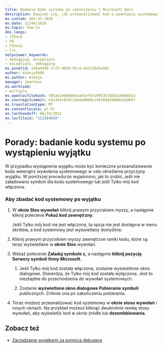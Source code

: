 ```yaml
---
title: Badanie kodu systemu po zakończeniu | Microsoft Docs
description: Dowiedz się, jak przeanalizować kod w wywołaniu systemowym, aby znaleźć przyczynę wyjątku. Procedura ma zastosowanie nawet wtedy, gdy symbole dla kodu systemowego nie zostały załadowane.
ms.custom: SEO-VS-2020
ms.date: 11/04/2016
ms.topic: how-to
dev_langs:
- CSharp
- VB
- FSharp
- C++
helpviewer_keywords:
- debugging, exceptions
- exceptions, debugging
ms.assetid: a38ad49b-7cf3-483d-91c4-eb3116eba50c
author: mikejo5000
ms.author: mikejo
manager: jmartens
ms.workload:
- multiple
ms.openlocfilehash: f05ae1486089eaa63ef47a9953578db2a0b6662a
ms.sourcegitcommit: e3a364c014ccdada0860cc4930d428808e20d667
ms.translationtype: MT
ms.contentlocale: pl-PL
ms.lasthandoff: 06/19/2021
ms.locfileid: "112384658"
---
```

# <a name="how-to-examine-system-code-after-an-exception"></a>Porady: badanie kodu systemu po wystąpieniu wyjątku
W przypadku wystąpienia wyjątku może być konieczne przeanalizowanie kodu wewnątrz wywołania systemowego w celu określenia przyczyny wyjątku. W poniższej procedurze wyjaśniono, jak to zrobić, jeśli nie załadowano symboli dla kodu systemowego lub jeśli Tylko mój kod włączona.

### <a name="to-examine-system-code-following-an-exception"></a>Aby zbadać kod systemowy po wyjątku

1. W **oknie Stos wywołań** kliknij prawym przyciskiem myszy, a następnie kliknij polecenie **Pokaż kod zewnętrzny**.

     Jeśli Tylko mój kod nie jest włączona, ta opcja nie jest dostępna w menu skrótów, a kod systemowy jest wyświetlany domyślnie.

2. Kliknij prawym przyciskiem myszy zewnętrzne ramki kodu, które są teraz wyświetlane w **oknie Stos** wywołań.

3. Wskaż polecenie **Załaduj symbole z,** a następnie **kliknij pozycję Serwery symboli firmy Microsoft.**

    1. Jeśli Tylko mój kod została włączona, zostanie wyświetlone okno dialogowe. Stwierdza, że Tylko mój kod została wyłączona. Jest to niezbędne do przechodzenia do wywołań systemowych.

    2. Zostanie **wyświetlone okno dialogowe Pobieranie symboli** publicznych. Zniknie ona po zakończeniu pobierania.

4. Teraz możesz przeanalizować kod systemowy w **oknie stosu wywołań** i innych oknach. Na przykład możesz kliknąć dwukrotnie ramkę stosu wywołań, aby wyświetlić kod w oknie źródła lub **dezembblowania.**

## <a name="see-also"></a>Zobacz też
- [Zarządzanie wyjątkami za pomocą debugera](../debugger/managing-exceptions-with-the-debugger.md)